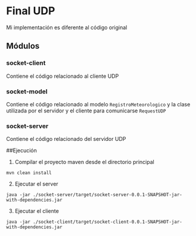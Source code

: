 # Final UDP

Mi implementación es diferente al código original

## Módulos
### socket-client
Contiene el código relacionado al cliente UDP

### socket-model
Contiene el código relacionado al modelo `RegistroMeteorologico` y la clase utilizada por el servidor y el cliente para comunicarse `RequestUDP`

### socket-server
Contiene el código relacionado del servidor UDP

##Ejecución
 1. Compilar el proyecto maven desde el directorio principal
    
`mvn clean install`
 
2. Ejecutar el server

`java -jar ./socket-server/target/socket-server-0.0.1-SNAPSHOT-jar-with-dependencies.jar`
 
3. Ejecutar el cliente

`java -jar ./socket-client/target/socket-client-0.0.1-SNAPSHOT-jar-with-dependencies.jar `
